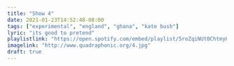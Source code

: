 ```yaml
---
title: "Show 4"
date: 2021-01-23T14:52:48-08:00
tags: ["experimental", "england", "ghana", "kate bush"]
lyric: "its good to pretend"
playlistlink: "https://open.spotify.com/embed/playlist/5roZqiNUt0ChtmyUMCs9c5"
imagelink: "http://www.quadraphonic.org/4.jpg"
draft: true
---
```

